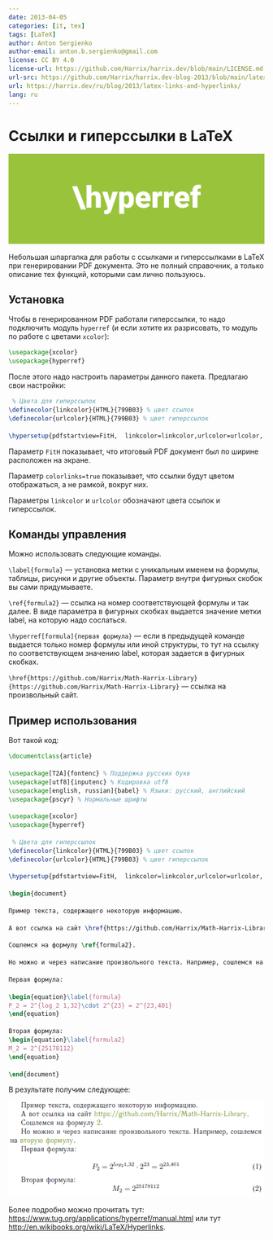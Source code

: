 ```yaml
---
date: 2013-04-05
categories: [it, tex]
tags: [LaTeX]
author: Anton Sergienko
author-email: anton.b.sergienko@gmail.com
license: CC BY 4.0
license-url: https://github.com/Harrix/harrix.dev/blob/main/LICENSE.md
url-src: https://github.com/Harrix/harrix.dev-blog-2013/blob/main/latex-links-and-hyperlinks/latex-links-and-hyperlinks.md
url: https://harrix.dev/ru/blog/2013/latex-links-and-hyperlinks/
lang: ru
---
```


# Ссылки и гиперссылки в LaTeX

![Featured image](featured-image.svg)

Небольшая шпаргалка для работы с ссылками и гиперссылками в LaTeX при генерировании PDF документа. Это не полный справочник, а только описание тех функций, которыми сам лично пользуюсь.

## Установка

Чтобы в генерированном PDF работали гиперссылки, то надо подключить модуль `hyperref` (и если хотите их разрисовать, то модуль по работе с цветами `xcolor`):

```tex
\usepackage{xcolor}
\usepackage{hyperref}
```

После этого надо настроить параметры данного пакета. Предлагаю свои настройки:

```tex
 % Цвета для гиперссылок
\definecolor{linkcolor}{HTML}{799B03} % цвет ссылок
\definecolor{urlcolor}{HTML}{799B03} % цвет гиперссылок

\hypersetup{pdfstartview=FitH,  linkcolor=linkcolor,urlcolor=urlcolor, colorlinks=true}
```

Параметр `FitH` показывает, что итоговый PDF документ был по ширине расположен на экране.

Параметр `colorlinks=true` показывает, что ссылки будут цветом отображаться, а не рамкой, вокруг них.

Параметры `linkcolor` и `urlcolor` обозначают цвета ссылок и гиперссылок.

## Команды управления

Можно использовать следующие команды.

`\label{formula}` — установка метки с уникальным именем на формулы, таблицы, рисунки и другие объекты. Параметр внутри фигурных скобок вы сами придумываете.

`\ref{formula2}` — ссылка на номер соответствующей формулы и так далее. В виде параметра в фигурных скобках выдается значение метки label, на которую надо сослаться.

`\hyperref[formula]{первая формула}` — если в предыдущей команде выдается только номер формулы или иной структуры, то тут на ссылку по соответствующем значению label, которая задается в фигурных скобках.

`\href{https://github.com/Harrix/Math-Harrix-Library}{https://github.com/Harrix/Math-Harrix-Library}` — ссылка на произвольный сайт.

## Пример использования

Вот такой код:

```tex
\documentclass{article}

\usepackage[T2A]{fontenc} % Поддержка русских букв
\usepackage[utf8]{inputenc} % Кодировка utf8
\usepackage[english, russian]{babel} % Языки: русский, английский
\usepackage{pscyr} % Нормальные шрифты

\usepackage{xcolor}
\usepackage{hyperref}

 % Цвета для гиперссылок
\definecolor{linkcolor}{HTML}{799B03} % цвет ссылок
\definecolor{urlcolor}{HTML}{799B03} % цвет гиперссылок

\hypersetup{pdfstartview=FitH,  linkcolor=linkcolor,urlcolor=urlcolor, colorlinks=true}

\begin{document}

Пример текста, содержащего некоторую информацию.

А вот ссылка на сайт \href{https://github.com/Harrix/Math-Harrix-Library}{https://github.com/Harrix/Math-Harrix-Library}.

Сошлемся на формулу \ref{formula2}.

Но можно и через написание произвольного текста. Например, сошлемся на \hyperref[formula2]{вторую формулу}.

Первая формула:

\begin{equation}\label{formula}
P_2 = 2^{log_2 1,32}\cdot 2^{23} = 2^{23,401}
\end{equation}

Вторая формула:
\begin{equation}\label{formula2}
M_2 = 2^{25178112}
\end{equation}

\end{document}
```

В результате получим следующее:

![Результат компилирования формулы](img/ref.png)

Более подробно можно прочитать тут: <https://www.tug.org/applications/hyperref/manual.html> или тут <http://en.wikibooks.org/wiki/LaTeX/Hyperlinks>.
